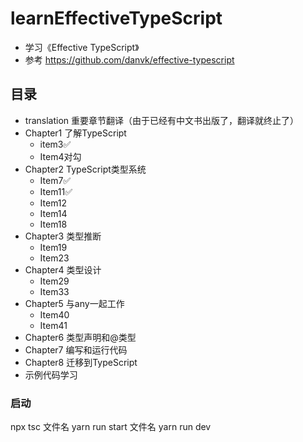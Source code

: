 # learnEffectiveTypeScript
- 学习《Effective TypeScript》
- 参考 https://github.com/danvk/effective-typescript

## 目录
- translation 重要章节翻译（由于已经有中文书出版了，翻译就终止了） 
- Chapter1 了解TypeScript
  - item3✅
  - Item4对勾
- Chapter2 TypeScript类型系统
  - Item7✅
  - Item11✅
  - Item12
  - Item14 
  - Item18
- Chapter3 类型推断
  - Item19
  - Item23
- Chapter4 类型设计
  - Item29
  - Item33
- Chapter5 与any一起工作
  - Item40
  - Item41
- Chapter6 类型声明和@类型
- Chapter7 编写和运行代码
- Chapter8 迁移到TypeScript
- 示例代码学习

### 启动
npx tsc 文件名
yarn run start 文件名
yarn run dev
